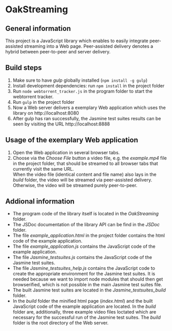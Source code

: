 # OakStreaming

## General information
This project is a JavaScript library which enables to easily integrate peer-assisted streaming into a Web page.
Peer-assisted delivery denotes a hybrid between peer-to-peer and server delivery.


## Build steps
1. Make sure to have *gulp* globally installed (```npm install -g gulp```)
2. Install development dependencies: run ```npm install``` in the project folder
3. Run ```node webtorrent_tracker.js``` in the program folder to start the webtorrent tracker.
4. Run ```gulp``` in the project folder
5. Now a Web server delivers a exemplary Web application which uses the library on http://localhost:8080
6. After gulp has ran successfully, the Jasmine test suites results can be seen by visiting the URL http://localhost:8888



## Usage of the exemplary Web application
1. Open the Web application in several browser tabs.
2. Choose via the *Choose File* button a video file, e.g. the *example.mp4* file in the project folder, that should be streamed to all browser tabs that currently visit the same URL.<br />
When the video file (identical content and file name) also lays in the *build* folder, the video will be streamed via peer-assisted delivery. Otherwise, the video will be streamed purely peer-to-peer.


## Addional information
- The program code of the library itself is located in the *OakStreaming* folder.
- The JSDoc documentation of the library API can be find in the *JSDoc* folder.
- The file *example_application.html* in the project folder contains the html code of the example application.
- The file *example_application.js* contains the JavaScript code of the example application.
- The file *Jasmine_testsuites.js* contains the JavaScript code of the Jasmine test suites.
- The file *Jasmine_testsuites_help.js* contains the JavaScript code to create the appropriate environment for the Jasmine test suites. It is needed because we want to import node modules that should then get browserified, which is not possible in the main Jasmine test suites file.
- The built Jasmine test suites are located in the *Jasmine_testsuites_build* folder.
- In the *build* folder the minified html page (*index.html*) and the built JavaScript code of the example application are located. In the *build* folder are, additionally, three example video files loctated which are necessary for the successful run of the Jasmine test suites. The *build* folder is the root directory of the Web server. 
